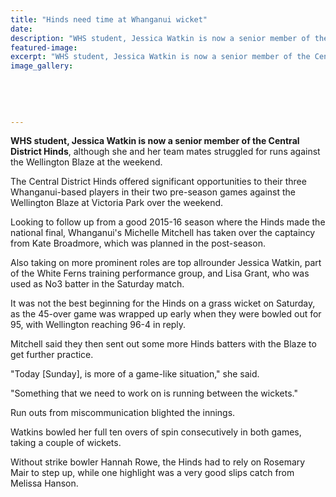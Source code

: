 ```yaml
---
title: "Hinds need time at Whanganui wicket"
date: 
description: "WHS student, Jessica Watkin is now a senior member of the Central District Hinds, although she and her team mates struggled for runs against the Wellington Blaze at the weekend..."
featured-image: 
excerpt: "WHS student, Jessica Watkin is now a senior member of the Central District Hinds, although she and her team mates struggled for runs against the Wellington Blaze at the weekend..."
image_gallery:
	
	
	
	
	
---
```


<p><strong>WHS student, Jessica Watkin is now a senior member of the Central District Hinds</strong>, although she and her team mates struggled for runs against the Wellington Blaze at the weekend.</p>
<p>The Central District Hinds offered significant opportunities to their three Whanganui-based players in their two pre-season games against the Wellington Blaze at Victoria Park over the weekend.</p>
<p>Looking to follow up from a good 2015-16 season where the Hinds made the national final, Whanganui's Michelle Mitchell has taken over the captaincy from Kate Broadmore, which was planned in the post-season.</p>
<p>Also taking on more prominent roles are top allrounder Jessica Watkin, part of the White Ferns training performance group, and Lisa Grant, who was used as No3 batter in the Saturday match.</p>
<p>It was not the best beginning for the Hinds on a grass wicket on Saturday, as the 45-over game was wrapped up early when they were bowled out for 95, with Wellington reaching 96-4 in reply.</p>
<p>Mitchell said they then sent out some more Hinds batters with the Blaze to get further practice.</p>
<p>"Today [Sunday], is more of a game-like situation," she said.</p>
<p>"Something that we need to work on is running between the wickets."</p>
<p>Run outs from miscommunication blighted the innings.</p>
<p>Watkins bowled her full ten overs of spin consecutively in both games, taking a couple of wickets.</p>
<p>Without strike bowler Hannah Rowe, the Hinds had to rely on Rosemary Mair to step up, while one highlight was a very good slips catch from Melissa Hanson.</p>

